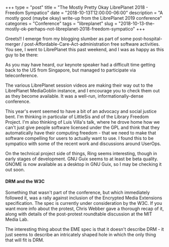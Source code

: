+++
type = "post"
title = "The Mostly Pretty Okay LibrePlanet 2018 - Freedom Sympatico"
date = "2018-10-13T12:00:00-06:00"
description = "A mostly good (maybe okay) write-up from the LibrePlanet 2019 conference"
categories = "Conference"
tags = "libreplanet"
slug = "2018-10-13-the-mostly-ok-perhaps-not-libreplanet-2018-freedom-sympatico"
+++

Greets!! I emerge from my blogging slumber as part of some
post-hospital-merger / post-Affordable-Care-Act-administration free software
activities. You see, I went to LibrePlanet this past weekend, and I was as
happy as this guy to be there:

As you may have heard, our keynote speaker had a difficult time getting back
to the US from Singapore, but managed to participate via teleconference.

The various LibrePlanet session videos are making their way out to the
LibrePlanet MediaGoblin instance, and I encourage you to check them out as
they become available. It was a well-run, informationally-dense conference.

This year's event seemed to have a bit of an advocacy and social justice bent.
I'm thinking in particular of LittleSis and of the Library Freedom Project.
I'm also thinking of Luis Villa's talk, where he drove home how we can't just
give people software licensed under the GPL and think that they automatically
have their computing freedom - that we need to make that software compelling
for users to actually want to use. I found this to be sympatico with some of
the recent work and discussions around UserOps.

On the technical project side of things, Ring seems interesting, though in
early stages of development. GNU Guix seems to at least be beta quality. GNOME
is now available as a desktop in GNU Guix, so I may be checking it out soon.

#### DRM and the W3C

Something that wasn't part of the conference, but which immediately followed
it, was a rally against inclusion of the Encrypted Media Extensions
specification. The spec is currently under consideration by the W3C. If you
want more info about the protest, Chris Webber gave a thorough recap of it,
along with details of the post-protest roundtable discussion at the MIT Media
Lab.

The interesting thing about the EME spec is that it doesn't describe DRM - it
just seems to describe an intricately shaped hole in which the only thing
that will fit is DRM.
